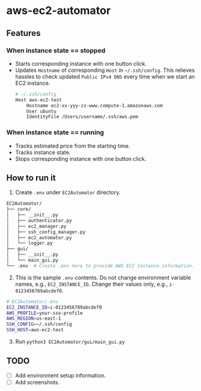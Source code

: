 # aws-ec2-automator

## Features
### When instance state == stopped
- Starts corresponding instance with one button click.
- Updates `Hostname` of corresponding `Host` in `~/.ssh/config`. This relieves hassles to check updated `Public IPv4 DNS` every time when we start an EC2 instance.
    ```bash
    # ~/.ssh/config
    Host aws-ec2-test
        Hostname ec2-xx-yyy-zz-www.compute-1.amazonaws.com
        User ubuntu
        IdentityFile /Users/username/.ssh/aws.pem
    ```
### When instance state == running
- Tracks estimated price from the starting time.
- Tracks instance state.
- Stops corresponding instance with one button click.

## How to run it
1. Create `.env` under `EC2Automator` directory.
```bash
EC2Automator/
├── core/
│   ├── __init__.py
│   ├── authenticator.py
│   ├── ec2_manager.py
│   ├── ssh_config_manager.py
│   ├── ec2_automator.py
│   └── logger.py
├── gui/
│   ├── __init__.py
│   └── main_gui.py
└── .env  # Create .env here to provide AWS EC2 instance information.
```
2. This is the sample `.env` contents. Do not change environment variable names, e.g., `EC2_INSTANCE_ID`. Change their values only, e.g., `i-0123456789abcdef0`.
```bash
# EC2Automator/.env
EC2_INSTANCE_ID=i-0123456789abcdef0
AWS_PROFILE=your-sso-profile
AWS_REGION=us-east-1
SSH_CONFIG=~/.ssh/config
SSH_HOST=aws-ec2-test
```

3. Run `python3 EC2Automator/gui/main_gui.py`

## TODO
- [ ] Add environment setup information.
- [ ] Add screenshots.
